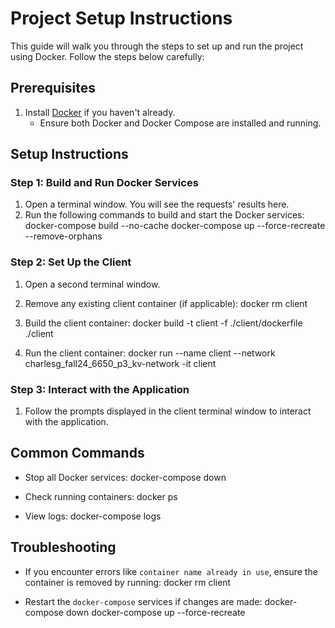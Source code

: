 # Project Setup Instructions

This guide will walk you through the steps to set up and run the project using Docker. Follow the steps below carefully:

## Prerequisites
1. Install [Docker](https://www.docker.com/products/docker-desktop) if you haven't already.
   - Ensure both Docker and Docker Compose are installed and running.

## Setup Instructions

### Step 1: Build and Run Docker Services
1. Open a terminal window. You will see the requests' results here.
2. Run the following commands to build and start the Docker services:
   docker-compose build --no-cache
   docker-compose up --force-recreate --remove-orphans

### Step 2: Set Up the Client
1. Open a second terminal window.
2. Remove any existing client container (if applicable):
   docker rm client

3. Build the client container:
   docker build -t client -f ./client/dockerfile ./client

4. Run the client container:
   docker run --name client --network charlesg_fall24_6650_p3_kv-network -it client

### Step 3: Interact with the Application
1. Follow the prompts displayed in the client terminal window to interact with the application.

## Common Commands
- Stop all Docker services:
  docker-compose down

- Check running containers:
  docker ps
  
- View logs:
  docker-compose logs

## Troubleshooting
- If you encounter errors like `container name already in use`, ensure the container is removed by running:
  docker rm client

- Restart the `docker-compose` services if changes are made:
  docker-compose down
  docker-compose up --force-recreate


